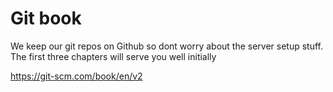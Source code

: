 # Git book

We keep our git repos on Github so dont worry about the server setup stuff. The first three chapters will serve you well initially

https://git-scm.com/book/en/v2